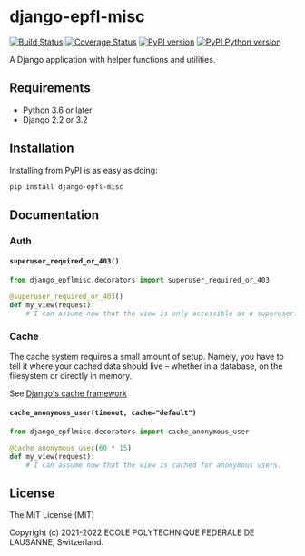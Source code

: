 django-epfl-misc
================

[![Build Status][github-actions-image]][github-actions-url]
[![Coverage Status][codecov-image]][codecov-url]
[![PyPI version][pypi-image]][pypi-url]
[![PyPI Python version][pypi-python-image]][pypi-url]

A Django application with helper functions and utilities.

Requirements
------------

- Python 3.6 or later
- Django 2.2 or 3.2

Installation
------------

Installing from PyPI is as easy as doing:

```bash
pip install django-epfl-misc
```

Documentation
-------------

### Auth

#### `superuser_required_or_403()`

```python
from django_epflmisc.decorators import superuser_required_or_403

@superuser_required_or_403()
def my_view(request):
    # I can assume now that the view is only accessible as a superuser.
```

### Cache

The cache system requires a small amount of setup. Namely, you have to tell
it where your cached data should live – whether in a database, on the
filesystem or directly in memory.

See [Django's cache framework][django-cache]

#### `cache_anonymous_user(timeout, cache="default")`

```python
from django_epflmisc.decorators import cache_anonymous_user

@cache_anonymous_user(60 * 15)
def my_view(request):
    # I can assume now that the view is cached for anonymous users.
```

License
-------

The MIT License (MIT)

Copyright (c) 2021-2022 ECOLE POLYTECHNIQUE FEDERALE DE LAUSANNE, Switzerland.

[github-actions-image]: https://github.com/epfl-si/django-epfl-misc/workflows/Build/badge.svg?branch=main
[github-actions-url]: https://github.com/epfl-si/django-epfl-misc/actions

[codecov-image]:https://codecov.io/gh/epfl-si/django-epfl-misc/branch/main/graph/badge.svg
[codecov-url]:https://codecov.io/gh/epfl-si/django-epfl-misc

[pypi-python-image]: https://img.shields.io/pypi/pyversions/django-epfl-misc
[pypi-image]: https://img.shields.io/pypi/v/django-epfl-misc
[pypi-url]: https://pypi.org/project/django-epfl-misc/

[django-cache]: https://docs.djangoproject.com/en/2.2/topics/cache/#setting-up-the-cache
